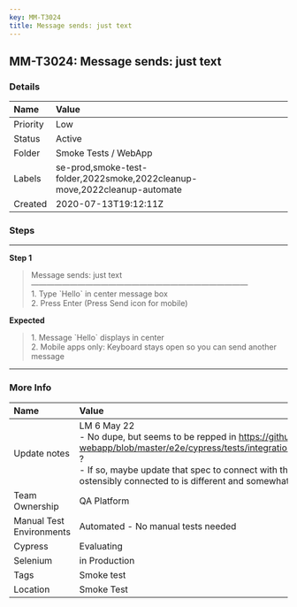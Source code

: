 ```yaml
---
key: MM-T3024
title: Message sends: just text
---
```


## MM-T3024: Message sends: just text

### Details

| Name     | Value                                                                     |
| :------- | :------------------------------------------------------------------------ |
| Priority | Low                                                                       |
| Status   | Active                                                                    |
| Folder   | Smoke Tests / WebApp                                                      |
| Labels   | se-prod,smoke-test-folder,2022smoke,2022cleanup-move,2022cleanup-automate |
| Created  | 2020-07-13T19:12:11Z                                                      |

### Steps

<hr/>

**Step 1**

> <article>Message sends: just text<br />&mdash;&mdash;&mdash;&mdash;&mdash;&mdash;&mdash;&mdash;&mdash;&mdash;&mdash;&mdash;&mdash;&mdash;&mdash;&mdash;&mdash;&mdash;&mdash;&mdash;&mdash;&mdash;&mdash;&mdash;&mdash;&mdash;&mdash;&mdash;<br />1. Type `Hello` in center message box<br />2. Press Enter (Press Send icon for mobile)</article>

**Expected**

> <article>1. Message `Hello` displays in center<br />2. Mobile apps only: Keyboard stays open so you can send another message</article>

<hr/>

### More Info

| Name                     | Value                                                                                                                                                                                                                                                                                                                         |
| :----------------------- | :---------------------------------------------------------------------------------------------------------------------------------------------------------------------------------------------------------------------------------------------------------------------------------------------------------------------------- |
| Update notes             | LM 6 May 22<br />- No dupe, but seems to be repped in https://github.com/mattermost/mattermost-webapp/blob/master/e2e/cypress/tests/integration/messaging/quick_send_spec.js ?<br />- If so, maybe update that spec to connect with this test case (the one it's ostensibly connected to is different and somewhat edge case) |
| Team Ownership           | QA Platform                                                                                                                                                                                                                                                                                                                   |
| Manual Test Environments | Automated - No manual tests needed                                                                                                                                                                                                                                                                                            |
| Cypress                  | Evaluating                                                                                                                                                                                                                                                                                                                    |
| Selenium                 | in Production                                                                                                                                                                                                                                                                                                                 |
| Tags                     | Smoke test                                                                                                                                                                                                                                                                                                                    |
| Location                 | Smoke Test                                                                                                                                                                                                                                                                                                                    |
